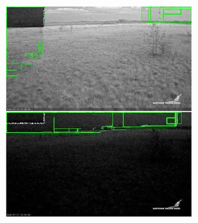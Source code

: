 ![20200711-221949-224954](in/20200711/20200711-221949-224954_0_.jpg)
![20200711-224959-232004](in/20200711/20200711-224959-232004_0_.jpg)
